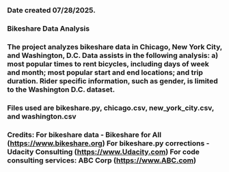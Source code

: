 ### Date created 07/28/2025.

### Bikeshare Data Analysis


### The project analyzes bikeshare data in Chicago, New York City, and Washington, D.C. Data assists in the following analysis: a) most popular times to rent bicycles, including days of week and month; most popular start and end locations; and trip duration. Rider specific information, such as gender, is limited to the Washington D.C. dataset. 

### Files used are bikeshare.py, chicago.csv, new_york_city.csv, and washington.csv


### Credits: For bikeshare data - Bikeshare for All (https://www.bikeshare.org) For bikeshare.py corrections - Udacity Consulting (https://www.Udacity.com) For code consulting services: ABC Corp (https://www.ABC.com)


